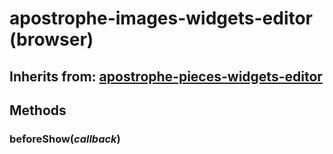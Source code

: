 # apostrophe-images-widgets-editor (browser)
## Inherits from: [apostrophe-pieces-widgets-editor](../apostrophe-pieces-widgets/browser-apostrophe-pieces-widgets-editor.md)

## Methods
### beforeShow(*callback*)

